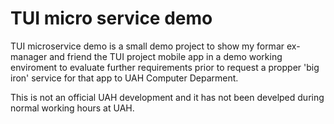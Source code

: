 TUI micro service demo
======================


TUI microservice demo is a small demo project to show my formar ex-manager and friend the TUI
project mobile app in a demo working enviroment to evaluate further requirements prior to 
request a propper 'big iron' service for that app to UAH Computer Deparment.

This is not an official UAH development and it has not been develped during normal working 
hours at UAH.